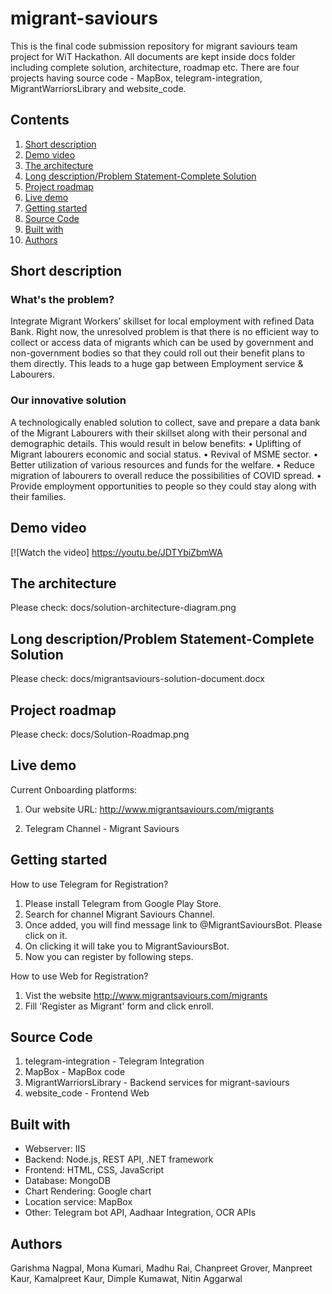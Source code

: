 # migrant-saviours
This is the final code submission repository for migrant saviours team project for WiT Hackathon. All documents are kept inside docs folder including complete solution, architecture, roadmap etc. There are four projects having source code - MapBox, telegram-integration, MigrantWarriorsLibrary and website_code.

## Contents

1. [Short description](#short-description)
1. [Demo video](#demo-video)
1. [The architecture](#the-architecture)
1. [Long description/Problem Statement-Complete Solution](#long-description)
1. [Project roadmap](#project-roadmap)
1. [Live demo](#live-demo)
1. [Getting started](#getting-started)
1. [Source Code](#source-code)
1. [Built with](#built-with)
1. [Authors](#authors)

## Short description

### What's the problem?

Integrate Migrant Workers’ skillset for local employment with refined Data Bank.
Right now, the unresolved problem is that there is no efficient way to collect or access data of migrants which can be used by government and non-government bodies so that they could roll out their benefit plans to them directly. This leads to a huge gap between Employment service & Labourers. 

### Our innovative solution

A technologically enabled solution to collect, save and prepare a data bank of the Migrant Labourers with their skillset along with their personal and demographic details. This would result in below benefits:
•	Uplifting of Migrant labourers economic and social status.
•	Revival of MSME sector.
•	Better utilization of various resources and funds for the welfare.
•	Reduce migration of labourers to overall reduce the possibilities of COVID spread. 
•	Provide employment opportunities to people so they could stay along with their families.

## Demo video

[![Watch the video] https://youtu.be/JDTYbiZbmWA

## The architecture

Please check: docs/solution-architecture-diagram.png

## Long description/Problem Statement-Complete Solution

Please check: docs/migrantsaviours-solution-document.docx

## Project roadmap

Please check: docs/Solution-Roadmap.png

## Live demo

Current Onboarding platforms:

1. Our website URL: http://www.migrantsaviours.com/migrants

2. Telegram Channel - Migrant Saviours

## Getting started

How to use Telegram for Registration?

1. Please install Telegram from Google Play Store. 
2. Search for channel Migrant Saviours Channel.
3. Once added, you will find message link to @MigrantSavioursBot. Please click on it.
4. On clicking it will take you to MigrantSavioursBot.
5. Now you can register by following steps.

How to use Web for Registration?

1. Vist the website http://www.migrantsaviours.com/migrants
2. Fill 'Register as Migrant' form and click enroll.

## Source Code

1. telegram-integration - Telegram Integration
2. MapBox - MapBox code
3. MigrantWarriorsLibrary - Backend services for migrant-saviours
4. website_code - Frontend Web

## Built with

* Webserver: IIS
* Backend: Node.js, REST API, .NET framework
* Frontend: HTML, CSS, JavaScript
* Database: MongoDB
* Chart Rendering: Google chart
* Location service: MapBox
* Other: Telegram bot API, Aadhaar Integration, OCR APIs

## Authors

Garishma Nagpal, Mona Kumari, Madhu Rai, Chanpreet Grover, Manpreet Kaur, Kamalpreet Kaur, Dimple Kumawat, Nitin Aggarwal 



